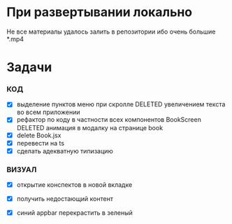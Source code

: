 # При развертывании локально
Не все материалы удалось залить в репозитории ибо очень большие *.mp4

# Задачи
### КОД
- [x] выделение пунктов меню при скролле
DELETED увеличением текста во всем приложении
- [x] рефактор по коду в частности всех компонентов BookScreen
DELETED анимация в модалку на странице book
- [x] delete Book.jsx
- [x] перевести на ts
- [x] сделать адекватную типизацию

### ВИЗУАЛ
- [x] открытие конспектов в новой вкладке
- [x] получить недостающий контент
- [x] синий appbar перекрастить в зеленый

